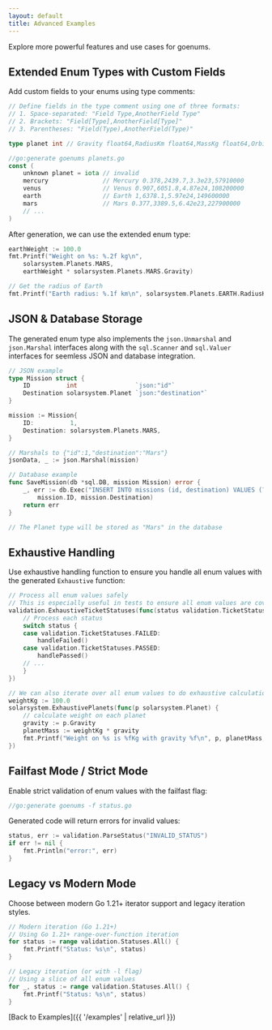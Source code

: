 ```yaml
---
layout: default
title: Advanced Examples
---
```


Explore more powerful features and use cases for goenums.

## Extended Enum Types with Custom Fields

Add custom fields to your enums using type comments:

```go
// Define fields in the type comment using one of three formats:
// 1. Space-separated: "Field Type,AnotherField Type"
// 2. Brackets: "Field[Type],AnotherField[Type]"
// 3. Parentheses: "Field(Type),AnotherField(Type)"

type planet int // Gravity float64,RadiusKm float64,MassKg float64,OrbitKm float64

//go:generate goenums planets.go
const (
    unknown planet = iota // invalid
    mercury               // Mercury 0.378,2439.7,3.3e23,57910000
    venus                 // Venus 0.907,6051.8,4.87e24,108200000
    earth                 // Earth 1,6378.1,5.97e24,149600000
    mars                  // Mars 0.377,3389.5,6.42e23,227900000
    // ...
)
```

After generation, we can use the extended enum type:

```go
earthWeight := 100.0
fmt.Printf("Weight on %s: %.2f kg\n", 
    solarsystem.Planets.MARS, 
    earthWeight * solarsystem.Planets.MARS.Gravity)

// Get the radius of Earth
fmt.Printf("Earth radius: %.1f km\n", solarsystem.Planets.EARTH.RadiusKm)
```

## JSON & Database Storage

The generated enum type also implements the `json.Unmarshal` and `json.Marshal` interfaces along with the `sql.Scanner` and `sql.Valuer` interfaces for seemless JSON and database integration.

```go
// JSON example
type Mission struct {
    ID          int                `json:"id"`
    Destination solarsystem.Planet `json:"destination"`
}

mission := Mission{
    ID:          1,
    Destination: solarsystem.Planets.MARS,
}

// Marshals to {"id":1,"destination":"Mars"}
jsonData, _ := json.Marshal(mission)

// Database example
func SaveMission(db *sql.DB, mission Mission) error {
    _, err := db.Exec("INSERT INTO missions (id, destination) VALUES (?, ?)", 
        mission.ID, mission.Destination)
    return err
}

// The Planet type will be stored as "Mars" in the database
```

## Exhaustive Handling

Use exhaustive handling function to ensure you handle all enum values with the generated `Exhaustive` function:

```go
// Process all enum values safely
// This is especially useful in tests to ensure all enum values are covered
validation.ExhaustiveTicketStatuses(func(status validation.TicketStatus) {
    // Process each status
    switch status {
    case validation.TicketStatuses.FAILED:
        handleFailed()
    case validation.TicketStatuses.PASSED:
        handlePassed()
    // ...
    }
})

// We can also iterate over all enum values to do exhaustive calculations
weightKg := 100.0
solarsystem.ExhaustivePlanets(func(p solarsystem.Planet) {
    // calculate weight on each planet
    gravity := p.Gravity
    planetMass := weightKg * gravity
    fmt.Printf("Weight on %s is %fKg with gravity %f\n", p, planetMass, gravity)
})
```
## Failfast Mode / Strict Mode

Enable strict validation of enum values with the failfast flag:

```go
//go:generate goenums -f status.go
```

Generated code will return errors for invalid values:

```go
status, err := validation.ParseStatus("INVALID_STATUS")
if err != nil {
    fmt.Println("error:", err)
}
```

## Legacy vs Modern Mode

Choose between modern Go 1.21+ iterator support and legacy iteration styles.

```go
// Modern iteration (Go 1.21+)
// Using Go 1.21+ range-over-function iteration
for status := range validation.Statuses.All() {
    fmt.Printf("Status: %s\n", status)
}

// Legacy iteration (or with -l flag)
// Using a slice of all enum values 
for _, status := range validation.Statuses.All() {
    fmt.Printf("Status: %s\n", status)
}
```

[Back to Examples]({{ '/examples' | relative_url }})